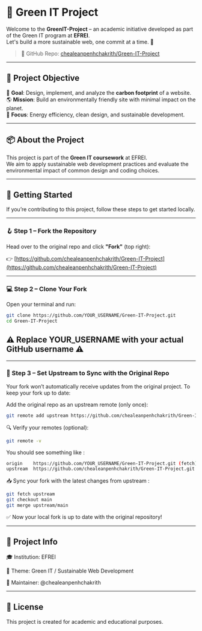 # 🌿 Green IT Project

Welcome to the **GreenIT-Project** – an academic initiative developed as part of the Green IT program at **EFREI**.  
Let's build a more sustainable web, one commit at a time. 💚

> 📍 GitHub Repo: [chealeanpenhchakrith/Green-IT-Project](https://github.com/chealeanpenhchakrith/Green-IT-Project)

---

## 🎯 Project Objective

🚀 **Goal**: Design, implement, and analyze the **carbon footprint** of a website.  
🌎 **Mission**: Build an environmentally friendly site with minimal impact on the planet.  
🌱 **Focus**: Energy efficiency, clean design, and sustainable development.

---

## 📦 About the Project

This project is part of the **Green IT coursework** at EFREI.  
We aim to apply sustainable web development practices and evaluate the environmental impact of common design and coding choices.

---

## 🔧 Getting Started

If you’re contributing to this project, follow these steps to get started locally.

---

### 🪝 Step 1 – Fork the Repository

Head over to the original repo and click **"Fork"** (top right):

👉 [https://github.com/chealeanpenhchakrith/Green-IT-Project](https://github.com/chealeanpenhchakrith/Green-IT-Project)

---

### 💻 Step 2 – Clone Your Fork

Open your terminal and run:

```bash
git clone https://github.com/YOUR_USERNAME/Green-IT-Project.git
cd Green-IT-Project
```

## ⚠️ Replace YOUR_USERNAME with your actual GitHub username ⚠️

---

### 🔌 Step 3 – Set Upstream to Sync with the Original Repo

Your fork won’t automatically receive updates from the original project. To keep your fork up to date:

Add the original repo as an upstream remote (only once):

```bash
git remote add upstream https://github.com/chealeanpenhchakrith/Green-IT-Project.git
```

🔍 Verify your remotes (optional):

```bash
git remote -v
```

You should see something like :

```bash
origin    https://github.com/YOUR_USERNAME/Green-IT-Project.git (fetch)
upstream  https://github.com/chealeanpenhchakrith/Green-IT-Project.git (fetch)
```

📥 Sync your fork with the latest changes from upstream :

```bash
git fetch upstream
git checkout main
git merge upstream/main
```

✅ Now your local fork is up to date with the original repository!

---

## 🏫 Project Info

🎓 Institution: EFREI

🌱 Theme: Green IT / Sustainable Web Development

👤 Maintainer: @chealeanpenhchakrith

---

## 📄 License
This project is created for academic and educational purposes.
